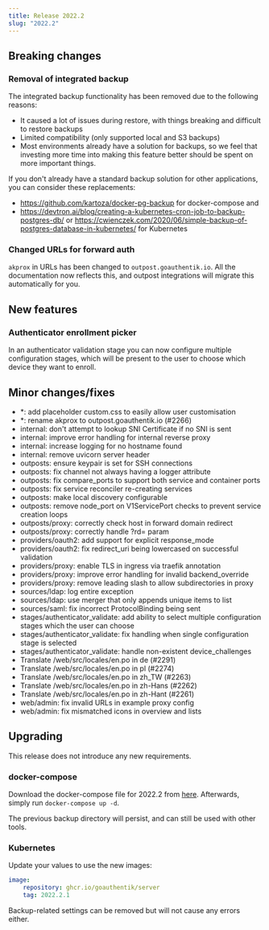 ```yaml
---
title: Release 2022.2
slug: "2022.2"
---
```


## Breaking changes

### Removal of integrated backup

The integrated backup functionality has been removed due to the following reasons:

-   It caused a lot of issues during restore, with things breaking and difficult to restore backups
-   Limited compatibility (only supported local and S3 backups)
-   Most environments already have a solution for backups, so we feel that investing more time into making this feature better should be spent on more important things.

If you don't already have a standard backup solution for other applications, you can consider these replacements:

-   https://github.com/kartoza/docker-pg-backup for docker-compose and
-   https://devtron.ai/blog/creating-a-kubernetes-cron-job-to-backup-postgres-db/ or https://cwienczek.com/2020/06/simple-backup-of-postgres-database-in-kubernetes/ for Kubernetes

### Changed URLs for forward auth

`akprox` in URLs has been changed to `outpost.goauthentik.io`. All the documentation now reflects this, and outpost integrations will migrate this automatically for you.

## New features

### Authenticator enrollment picker

In an authenticator validation stage you can now configure multiple configuration stages, which will be present to the user to choose which device they want to enroll.

## Minor changes/fixes

-   \*: add placeholder custom.css to easily allow user customisation
-   \*: rename akprox to outpost.goauthentik.io (#2266)
-   internal: don't attempt to lookup SNI Certificate if no SNI is sent
-   internal: improve error handling for internal reverse proxy
-   internal: increase logging for no hostname found
-   internal: remove uvicorn server header
-   outposts: ensure keypair is set for SSH connections
-   outposts: fix channel not always having a logger attribute
-   outposts: fix compare_ports to support both service and container ports
-   outposts: fix service reconciler re-creating services
-   outposts: make local discovery configurable
-   outposts: remove node_port on V1ServicePort checks to prevent service creation loops
-   outposts/proxy: correctly check host in forward domain redirect
-   outposts/proxy: correctly handle ?rd= param
-   providers/oauth2: add support for explicit response_mode
-   providers/oauth2: fix redirect_uri being lowercased on successful validation
-   providers/proxy: enable TLS in ingress via traefik annotation
-   providers/proxy: improve error handling for invalid backend_override
-   providers/proxy: remove leading slash to allow subdirectories in proxy
-   sources/ldap: log entire exception
-   sources/ldap: use merger that only appends unique items to list
-   sources/saml: fix incorrect ProtocolBinding being sent
-   stages/authenticator_validate: add ability to select multiple configuration stages which the user can choose
-   stages/authenticator_validate: fix handling when single configuration stage is selected
-   stages/authenticator_validate: handle non-existent device_challenges
-   Translate /web/src/locales/en.po in de (#2291)
-   Translate /web/src/locales/en.po in pl (#2274)
-   Translate /web/src/locales/en.po in zh_TW (#2263)
-   Translate /web/src/locales/en.po in zh-Hans (#2262)
-   Translate /web/src/locales/en.po in zh-Hant (#2261)
-   web/admin: fix invalid URLs in example proxy config
-   web/admin: fix mismatched icons in overview and lists

## Upgrading

This release does not introduce any new requirements.

### docker-compose

Download the docker-compose file for 2022.2 from [here](https://goauthentik.io/version/2022.2/docker-compose.yml). Afterwards, simply run `docker-compose up -d`.

The previous backup directory will persist, and can still be used with other tools.

### Kubernetes

Update your values to use the new images:

```yaml
image:
    repository: ghcr.io/goauthentik/server
    tag: 2022.2.1
```

Backup-related settings can be removed but will not cause any errors either.
